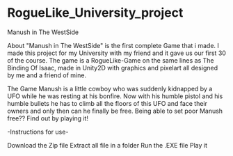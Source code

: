 # RogueLike_University_project
Manush in The WestSide

About
"Manush in The WestSide" is the first complete Game that i made.
I made this project for my University with my friend and it gave us our first
30 of the course. The game is a RogueLike-Game on the same lines as The Binding Of Isaac,  made in Unity2D with graphics and pixelart all designed by me and a friend of mine.

The Game
Manush is a little cowboy who was suddenly kidnapped by a UFO while he was resting at his bonfire. Now with his humble pistol and his humble bullets he has to climb all the floors of this UFO and face their owners and only then can he finally be free.
Being able to set poor Manush free?? Find out by playing it!


-Instructions for use-

Download the Zip file
Extract all file in a folder
Run the .EXE file
Play it

